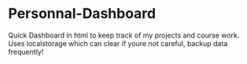 # Personnal-Dashboard
Quick Dashboard in html to keep track of my projects and course work. Uses localstorage which can clear if youre not careful, backup data frequently!
